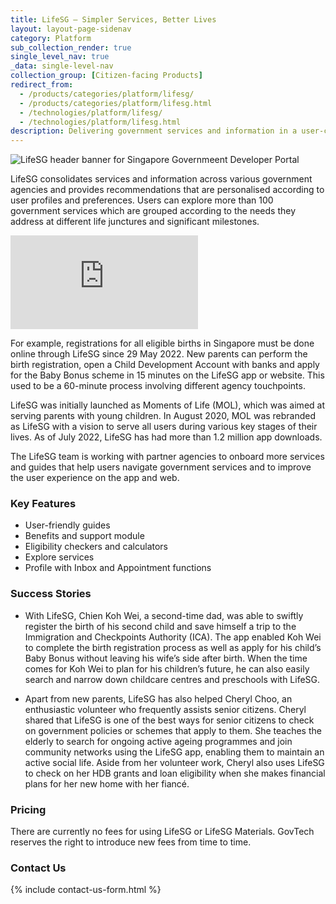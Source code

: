 ```yaml
---
title: LifeSG – Simpler Services, Better Lives
layout: layout-page-sidenav
category: Platform
sub_collection_render: true
single_level_nav: true
_data: single-level-nav
collection_group: [Citizen-facing Products]
redirect_from:
  - /products/categories/platform/lifesg/
  - /products/categories/platform/lifesg.html
  - /technologies/platform/lifesg/
  - /technologies/platform/lifesg.html
description: Delivering government services and information in a user-centric manner.
---
```


![LifeSG header banner for Singapore Governmeent Developer Portal](/assets/img/LifeSG-HeaderBanner-v2.png)

LifeSG consolidates services and information across various government agencies and provides recommendations that are personalised according to user profiles and preferences. Users can explore more than 100 government services which are grouped according to the needs they address at different life junctures and significant milestones. 

<iframe src="https://www.youtube.com/embed/cqy9LF2jw7M?showinfo=0" frameborder="0" allow="accelerometer; autoplay; encrypted-media; gyroscope; picture-in-picture" allowfullscreen></iframe>

For example, registrations for all eligible births in Singapore must be done online through LifeSG since 29 May 2022. New parents can perform the birth registration, open a Child Development Account with banks and apply for the Baby Bonus scheme in 15 minutes on the LifeSG app or website. This used to be a 60-minute process involving different agency touchpoints.

LifeSG was initially launched as Moments of Life (MOL), which was aimed at serving parents with young children. In August 2020, MOL was rebranded as LifeSG with a vision to serve all users during various key stages of their lives. As of July 2022, LifeSG has had more than 1.2 million app downloads.

The LifeSG team is working with partner agencies to onboard more services and guides that help users navigate government services and to improve the user experience on the app and web. 

### Key Features

- User-friendly guides
- Benefits and support module
- Eligibility checkers and calculators 
- Explore services
- Profile with Inbox and Appointment functions

### Success Stories

- With LifeSG, Chien Koh Wei, a second-time dad, was able to swiftly register the birth of his second child and save himself a trip to the Immigration and Checkpoints Authority (ICA). The app enabled Koh Wei to complete the birth registration process as well as apply for his child’s Baby Bonus without leaving his wife’s side after birth. When the time comes for Koh Wei to plan for his children’s future, he can also easily search and narrow down childcare centres and preschools with LifeSG.

- Apart from new parents, LifeSG has also helped Cheryl Choo, an enthusiastic volunteer who frequently assists senior citizens. Cheryl shared that LifeSG is one of the best ways for senior citizens to check on government policies or schemes that apply to them. She teaches the elderly to search for ongoing active ageing programmes and join community networks using the LifeSG app, enabling them to maintain an active social life. Aside from her volunteer work, Cheryl also uses LifeSG to check on her HDB grants and loan eligibility when she makes financial plans for her new home with her fiancé.

### Pricing

There are currently no fees for using LifeSG or LifeSG Materials. GovTech reserves the right to introduce new fees from time to time.

### Contact Us

{% include contact-us-form.html %}
